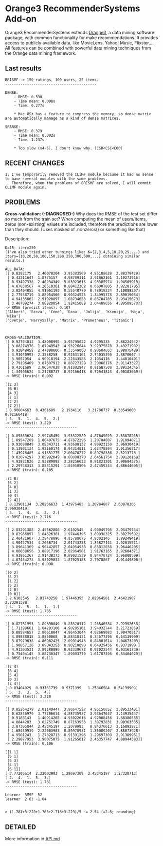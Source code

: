 Orange3 RecommenderSystems Add-on
======================

Orange3 RecommenderSystems extends [Orange3](http://orange.biolab.si), a data mining software
package, with common functionality for make recommendations. It provides access
to publicly available data, like MovieLens, Yahoo! Music, Flixster,... All features can be combined with powerful data mining techniques
from the Orange data mining framework.

Last results
------------

    BRISMF -> 150 ratings, 100 users, 25 items.
    ------------------------------------------
    
    DENSE:
        - RMSE: 0.390
        - Time mean: 0.000s
        - Time: 0.277s
        
        * Mac OSX has a feature to compress the memory, so dense matrix are automatically manage as a kind of dense matrices.
        
    SPARSE:
        - RMSE: 0.379
        - Time mean: 0.002s
        - Time: 1.237s
        
        * Too slow (x4-5), I don't know why. (CSR<CSC<COO)
    

        
RECENT CHANGES
--------------

    1. I've temporarily removed the CLiMF module because it had no sense to have several modules with the same problems.
       Therefore, when the problems of BRISMF are solved, I will commit CLiMF module again.


PROBLEMS 
--------
**Cross-validation: (-DIAGNOSED-)**
Why does the RMSE of the test set differ so much from the train set? 
When computing the mean of users/items, zeros (non-existing) values are included, 
therefore the predictions are lower than they should. (Uses masked of .nonzeros() 
or something like that)
  
  Description:
  
    K=15; iter=250  
    (I've also tried other tunnings like: K={2,3,4,5,10,20,25,...} and iters={10,20,50,100,150,200,250,300,500,...} obtaining similar results.)
    
    ALL DATA:
    [[ 0.8282175   2.46078204  3.95383569  4.85108628  2.88379429]
     [ 0.43211647  1.8775157   4.98789311  3.91862161  3.19273916]
     [ 0.93497338  2.46234349  5.03923615  4.93385974  1.94505918]
     [ 4.87838567  4.26510361  0.88412302  0.66807805  3.92281785]
     [ 3.82404855  4.91961193  0.55540779  0.78919234  3.10888257]
     [ 2.77538719  3.88954566  0.90324525  1.34995378  2.89019034]
     [ 4.94135662  2.91920897  1.08734653  0.86784705  2.93415673]
     [ 3.46709274  3.88920854  1.92415889  2.04489656  4.89589578]]
    -> RMSE (predict items): 0.107
    ['Albert', 'Breza', 'Cene', 'Dana', 'Julija', 'Ksenija', 'Maja', 'Nika']
    ['Cvetje', 'HarrySally', 'Matrix', 'Prometheus', 'Titanic']
    
    
    
    CROSS-VALIDATION:
    [[ 0.92794013  3.48098995  3.95795022  4.9295335   2.88224542]
     [ 3.08274976  1.87949542  4.93226844  3.92975878  3.49271992]
     [ 0.92849458  2.47898806  0.33549003  0.90604663  1.98075489]
     [ 4.93040995  2.3558258   0.92631161  2.74035395  3.8870647 ]
     [ 3.9057954   4.90918194  2.22843586  2.1934116   3.44010491]
     [ 2.79196409  3.87697912  0.88727128  2.29068176  2.91143327]
     [ 0.4361689   2.86547028  0.91082947  0.91687508  2.89124345]
     [ 1.34995624  3.21780737  0.92166418  0.72641823  4.90183069]]
    -> RMSE (train): 0.092
    
    [[2 3]
     [6 0]
     [4 3]
     [7 1]
     [2 2]
     [7 2]]
    [ 0.90604663  0.4361689   2.1934116   3.21780737  0.33549003  0.92166418]
    [ 5.  5.  1.  4.  5.  2.]
    -> RMSE (test): 3.229
    ---------------------------------
    
    [[ 0.89333624  2.99745459  3.93322589  4.87645029  2.63878265]
     [ 1.89547209  1.86407675  4.87872296  1.20784807  1.91094071]
     [ 0.92098849  3.08343711  4.93690132  4.90923159  2.96930419]
     [ 0.13901134  1.92160174  0.94314811  1.62478894  3.91356317]
     [ 1.43976485  4.91331775  2.00476272  0.89798386  2.5213776 ]
     [ 0.02074297  3.85992049  0.88098378  2.64561754  2.88120168]
     [ 4.92821836  2.93889892  3.28256633  0.91821201  2.90684575]
     [ 2.29748313  3.85315291  1.84950506  2.47459344  4.88644695]]
    -> RMSE (train): 0.105
    
    [[3 0]
     [6 2]
     [4 0]
     [1 3]
     [0 4]
     [2 4]]
    [ 0.13901134  3.28256633  1.43976485  1.20784807  2.63878265  2.96930419]
    [ 5.  1.  4.  4.  3.  2.]
    -> RMSE (test): 2.716
    ---------------------------------
    
    [[ 2.83291388  2.45562808  2.6102545   4.90049798  2.93479764]
     [ 0.82966097  1.84626381  1.97446395  3.89938325  2.38279592]
     [ 2.46421907  3.38478896  4.85788075  4.9302146   1.89248419]
     [ 4.90427534  4.2668734   2.01743258  1.86827141  3.92815511]
     [ 3.89641369  4.90442857  2.04954938  0.85812038  3.96446205]
     [ 4.06838656  3.88917196  2.02964501  1.91763165  2.92604371]
     [ 4.93861267  2.91438273  0.89021539  0.94478724  2.96808599]
     [ 4.07434273  3.93929833  1.87025183  2.7070867   4.91449896]]
    -> RMSE (train): 0.098
    
    [[0 2]
     [3 2]
     [1 2]
     [5 2]
     [2 0]
     [0 0]]
    [ 2.6102545   2.01743258  1.97446395  2.02964501  2.46421907  2.83291388]
    [ 4.  1.  5.  1.  1.  1.]
    -> RMSE (test): 1.765
    ---------------------------------
    
    [[ 0.82731993  1.89390849  3.83320112  1.25846584  2.92352638]
     [ 1.71399661  1.84293106  4.90285101  3.94032744  2.21723859]
     [ 0.88584657  2.86618047  4.96453044  4.92669083  1.90470517]
     [ 4.89888018  3.8850068   0.88418121  0.34677396  0.54139909]
     [ 3.87979638  4.86982425  2.09914943  0.84801614  1.04673203]
     [ 1.90857126  3.89043253  0.90210098  0.64929456  0.9371999 ]
     [ 4.91363531  2.89280886  0.92339672  0.92022544  0.93161739]
     [ 0.75404145  3.88730347  1.89003779  1.61707396  0.83404029]]
    -> RMSE (train): 0.111
    
    [[7 4]
     [6 4]
     [5 4]
     [0 3]
     [3 4]]
    [ 0.83404029  0.93161739  0.9371999   1.25846584  0.54139909]
    [ 5.  3.  3.  5.  4.]
    -> RMSE (test): 3.220
    ---------------------------------
    
    [[ 0.85264279  2.01149447  3.90647527  4.86150052  2.89523401]
     [ 0.62836979  3.77206614  4.88735937  3.93647647  3.14935447]
     [ 0.9188143   1.40914265  4.93022616  4.92008456  1.88380555]
     [ 4.8844203   3.02751749  0.87163953  1.38792831  3.90363535]
     [ 3.87305044  2.45345197  1.2079983   0.84376613  2.16892871]
     [ 1.68439939  2.22003983  0.89978931  1.86089207  2.88073928]
     [ 4.9501243   1.27328713  0.91391396  1.29697309  2.91389961]
     [ 2.29877953  3.90075075  1.91265017  2.46357747  4.88944583]]
    -> RMSE (train): 0.106
    
    [[1 1]
     [5 1]
     [6 3]
     [4 1]
     [6 1]]
    [ 3.77206614  2.22003983  1.29697309  2.45345197  1.27328713]
    [ 2.  4.  1.  5.  3.]
    -> RMSE (test): 1.781
    ---------------------------------
    
    Learner  RMSE  R2
    learner  2.63 -1.84
    
    
    > (1.781+3.220+1.765+2.716+3.229)/5 ~= 2.54 (=2.6; rounding)

DETAILED
--------

More information in [API.md](https://github.com/salvacarrion/orange3-recommendersystems/blob/master/api.md)

